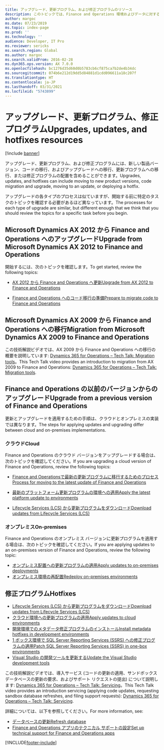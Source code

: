 ```yaml
---
title: アップグレード、更新プログラム、および修正プログラムのリソース
description: このトピックでは、Finance and Operations 環境およびデータに対する修正プログラムのアップグレード、更新、および適用に関する情報の参照先を示します。
author: margoc
ms.date: 07/23/2019
ms.topic: index-page
ms.prod: ''
ms.technology: ''
audience: Developer, IT Pro
ms.reviewer: sericks
ms.search.region: Global
ms.author: margoc
ms.search.validFrom: 2016-02-28
ms.dyn365.ops.version: AX 7.0.0
ms.openlocfilehash: bc1276d35d60d0b5783cb6cf875ca7b2de4b34dc
ms.sourcegitcommit: 074b6e212d19dd5d84881d1cdd096611a18c207f
ms.translationtype: HT
ms.contentlocale: ja-JP
ms.lasthandoff: 03/31/2021
ms.locfileid: "5743899"
---
```

# <a name="upgrades-updates-and-hotfixes-resources"></a><span data-ttu-id="50532-103">アップグレード、更新プログラム、修正プログラム</span><span class="sxs-lookup"><span data-stu-id="50532-103">Upgrades, updates, and hotfixes resources</span></span>

[!include [banner](../includes/banner.md)]

<span data-ttu-id="50532-104">アップグレード、更新プログラム、および修正プログラムには、新しい製品バージョン、コードの移行、およびアップグレードへの移行、更新プログラムへの移行、または修正プログラムの配置を含めることができます。</span><span class="sxs-lookup"><span data-stu-id="50532-104">Upgrades, updates, and hotfixes can include moving to new product versions, code migration and upgrade, moving to an update, or deploying a hotfix.</span></span> 

<span data-ttu-id="50532-105">アップグレードの各タイプのプロセスは似ていますが、開始する前に特定のタスクのトピックを確認する必要があるほど異なっています。</span><span class="sxs-lookup"><span data-stu-id="50532-105">The processes for each type of upgrade are similar, but different enough that we think that you should review the topics for a specific task before you begin.</span></span>

## <a name="upgrade-from-microsoft-dynamics-ax-2012-to-finance-and-operations"></a><span data-ttu-id="50532-106">Microsoft Dynamics AX 2012 から Finance and Operations へのアップグレード</span><span class="sxs-lookup"><span data-stu-id="50532-106">Upgrade from Microsoft Dynamics AX 2012 to Finance and Operations</span></span>

<span data-ttu-id="50532-107">開始するには、次のトピックを確認します。</span><span class="sxs-lookup"><span data-stu-id="50532-107">To get started, review the following topics:</span></span>

- [<span data-ttu-id="50532-108">AX 2012 から Finance and Operations へ更新</span><span class="sxs-lookup"><span data-stu-id="50532-108">Upgrade from AX 2012 to Finance and Operations</span></span>](upgrade-overview-2012.md)

- [<span data-ttu-id="50532-109">Finance and Operations へのコード移行の準備</span><span class="sxs-lookup"><span data-stu-id="50532-109">Prepare to migrate code to Finance and Operations</span></span>](prepare-migration.md)

## <a name="migration-from-microsoft-dynamics-ax-2009-to-finance-and-operations"></a><span data-ttu-id="50532-110">Microsoft Dynamics AX 2009 から Finance and Operations への移行</span><span class="sxs-lookup"><span data-stu-id="50532-110">Migration from Microsoft Dynamics AX 2009 to Finance and Operations</span></span>
<span data-ttu-id="50532-111">この技術解説ビデオでは、AX 2009 から Finance and Operations への移行の概要を説明しています: [Dynamics 365 for Operations – Tech Talk: Migration tools](https://www.youtube.com/watch?v=kdQ58arACP4)。</span><span class="sxs-lookup"><span data-stu-id="50532-111">This Tech Talk video provides an introduction to migration from AX 2009 to Finance and Operations: [Dynamics 365 for Operations – Tech Talk: Migration tools](https://www.youtube.com/watch?v=kdQ58arACP4).</span></span>

## <a name="upgrade-from-a-previous-version-of-finance-and-operations"></a><span data-ttu-id="50532-112">Finance and Operations の以前のバージョンからのアップグレード</span><span class="sxs-lookup"><span data-stu-id="50532-112">Upgrade from a previous version of Finance and Operations</span></span>

<span data-ttu-id="50532-113">更新とアップグレードを適用するための手順は、クラウドとオンプレミスの実装では異なります。</span><span class="sxs-lookup"><span data-stu-id="50532-113">The steps for applying updates and upgrading differ between cloud and on-premises implementations.</span></span> 

### <a name="cloud"></a><span data-ttu-id="50532-114">クラウド</span><span class="sxs-lookup"><span data-stu-id="50532-114">Cloud</span></span>
<span data-ttu-id="50532-115">Finance and Operations のクラウド バージョンをアップグレードする場合は、次のトピックを確認してください。</span><span class="sxs-lookup"><span data-stu-id="50532-115">If you are upgrading a cloud version of Finance and Operations, review the following topics:</span></span>

- [<span data-ttu-id="50532-116">Finance and Operationsで最新の更新プログラムに移行するためのプロセス</span><span class="sxs-lookup"><span data-stu-id="50532-116">Process for moving to the latest update of Finance and Operations</span></span>](upgrade-latest-update.md)

- [<span data-ttu-id="50532-117">最新のプラットフォーム更新プログラムの環境への適用</span><span class="sxs-lookup"><span data-stu-id="50532-117">Apply the latest platform update to environments</span></span>](upgrade-latest-platform-update.md)

- [<span data-ttu-id="50532-118">Lifecycle Services (LCS) から更新プログラムをダウンロード</span><span class="sxs-lookup"><span data-stu-id="50532-118">Download updates from Lifecycle Services (LCS)</span></span>](download-hotfix-lcs.md)


### <a name="on-premises"></a><span data-ttu-id="50532-119">オンプレミス</span><span class="sxs-lookup"><span data-stu-id="50532-119">On-premises</span></span>
<span data-ttu-id="50532-120">Finance and Operations のオンプレミス バージョンに更新プログラムを適用する場合は、次のトピックを確認してください。</span><span class="sxs-lookup"><span data-stu-id="50532-120">If you are applying updates to an on-premises version of Finance and Operations, review the following topic:</span></span>

- [<span data-ttu-id="50532-121">オンプレミス配置への更新プログラムの適用</span><span class="sxs-lookup"><span data-stu-id="50532-121">Apply updates to on-premises deployments</span></span>](../deployment/apply-updates-on-premises.md)
- [<span data-ttu-id="50532-122">オンプレミス環境の再配置</span><span class="sxs-lookup"><span data-stu-id="50532-122">Redeploy on-premises environments</span></span>](../deployment/redeploy-on-prem.md)

## <a name="hotfixes"></a><span data-ttu-id="50532-123">修正プログラム</span><span class="sxs-lookup"><span data-stu-id="50532-123">Hotfixes</span></span>

- [<span data-ttu-id="50532-124">Lifecycle Services (LCS) から更新プログラムをダウンロード</span><span class="sxs-lookup"><span data-stu-id="50532-124">Download updates from Lifecycle Services (LCS)</span></span>](download-hotfix-lcs.md)
- [<span data-ttu-id="50532-125">クラウド環境への更新プログラムの適用</span><span class="sxs-lookup"><span data-stu-id="50532-125">Apply updates to cloud environments</span></span>](../deployment/apply-deployable-package-system.md)
- [<span data-ttu-id="50532-126">開発環境でのメタデータ修正プログラムのインストール</span><span class="sxs-lookup"><span data-stu-id="50532-126">Install metadata hotfixes in development environments</span></span>](install-metadata-hotfix-package.md)
- [<span data-ttu-id="50532-127">1 ボックス環境で SQL Server Reporting Services (SSRS) への修正プログラムの適用</span><span class="sxs-lookup"><span data-stu-id="50532-127">Patch SQL Server Reporting Services (SSRS) in one-box environments</span></span>](patch-reporting-service-environment.md)
- [<span data-ttu-id="50532-128"> Visual Studio の開発ツールを更新する</span><span class="sxs-lookup"><span data-stu-id="50532-128">Update the Visual Studio development tools</span></span>](../dev-tools/update-development-tools.md)

<span data-ttu-id="50532-129">この技術解説ビデオでは、導入サービス (コードの更新の適用、サンドボックス データベースの更新の要求、およびサポート リクエストの提出) について説明します: [Dynamics 365 for Operations – Tech Talk: Servicing](https://www.youtube.com/watch?v=QkcdBI_ipTM)。</span><span class="sxs-lookup"><span data-stu-id="50532-129">This Tech Talk video provides an introduction servicing (applying code updates, requesting sandbox database refreshes, and filing support requests): [Dynamics 365 for Operations – Tech Talk: Servicing](https://www.youtube.com/watch?v=QkcdBI_ipTM).</span></span>

 <span data-ttu-id="50532-130">詳細については、以下を参照してください。</span><span class="sxs-lookup"><span data-stu-id="50532-130">For more information, see:</span></span> 
- [<span data-ttu-id="50532-131">データベースの更新</span><span class="sxs-lookup"><span data-stu-id="50532-131">Refresh database</span></span>](../database/database-refresh.md)
- [<span data-ttu-id="50532-132">Finance and Operations アプリのテクニカル サポートの設定</span><span class="sxs-lookup"><span data-stu-id="50532-132">Set up technical support for Finance and Operations apps</span></span>](../lifecycle-services/support-experience.md) 


[!INCLUDE[footer-include](../../../includes/footer-banner.md)]